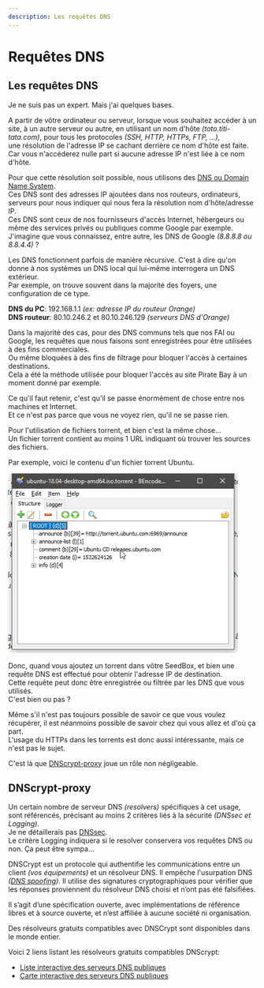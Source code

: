 ```yaml
---
description: Les requêtes DNS
---
```


# Requêtes DNS

## Les requêtes DNS

Je ne suis pas un expert. Mais j'ai quelques bases.

A partir de vôtre ordinateur ou serveur, lorsque vous souhaitez accéder à un site, à un autre serveur ou autre, en utilisant un nom d'hôte _\(toto.titi-tata.com\)_, pour tous les protocoles _\(SSH, HTTP, HTTPs, FTP, ...\),_   
une résolution de l'adresse IP se cachant derrière ce nom d'hôte est faite.  
Car vous n'accéderez nulle part si aucune adresse IP n'est liée à ce nom d'hôte.

Pour que cette résolution soit possible, nous utilisons des [DNS ou Domain Name System](https://fr.wikipedia.org/wiki/Domain_Name_System).  
Ces DNS sont des adresses IP ajoutées dans nos routeurs, ordinateurs, serveurs pour nous indiquer qui nous fera la résolution nom d'hôte/adresse IP.  
Ces DNS sont ceux de nos fournisseurs d'accès Internet, hébergeurs ou même des services privés ou publiques comme Google par exemple.  
J'imagine que vous connaissez, entre autre, les DNS de Google _\(8.8.8.8 ou 8.8.4.4\)_ ?

Les DNS fonctionnent parfois de manière récursive. C'est à dire qu'on donne à nos systèmes un DNS local qui lui-même interrogera un DNS extérieur.  
Par exemple, on trouve souvent dans la majorité des foyers, une configuration de ce type.

**DNS du PC**: 192.168.1.1 _\(ex: adresse IP du routeur Orange\)_  
**DNS routeur**: 80.10.246.2 et 80.10.246.129 _\(serveurs DNS d'Orange\)_

Dans la majorité des cas, pour des DNS communs tels que nos FAI ou Google, les requêtes que nous faisons sont enregistrées pour être utilisées à des fins commerciales.  
Ou même bloquées à des fins de filtrage pour bloquer l'accès à certaines destinations.  
Cela a été la méthode utilisée pour bloquer l'accès au site Pirate Bay à un moment donné par exemple.

Ce qu'il faut retenir, c'est qu'il se passe énormément de chose entre nos machines et Internet.  
Et ce n'est pas parce que vous ne voyez rien, qu'il ne se passe rien.

Pour l'utilisation de fichiers torrent, et bien c'est la même chose...  
Un fichier torrent contient au moins 1 URL indiquant où trouver les sources des fichiers.

Par exemple, voici le contenu d'un fichier torrent Ubuntu.

![Edition d&apos;un fichier torrent avec BEncode Editor](../.gitbook/assets/torrent_edit.jpg)

Donc, quand vous ajoutez un torrent dans vôtre SeedBox, et bien une requête DNS est effectué pour obtenir l'adresse IP de destination.  
Cette requête peut donc être enregistrée ou filtrée par les DNS que vous utilisés.  
C'est bien ou pas ?

Même s'il n'est pas toujours possible de savoir ce que vous voulez récupérer, il est néanmoins possible de savoir chez qui vous allez et d'où ça part.  
L'usage du HTTPs dans les torrents est donc aussi intéressante, mais ce n'est pas le sujet.

C'est là que [DNScrypt-proxy](https://dnscrypt.info/) joue un rôle non négligeable.

## DNScrypt-proxy

Un certain nombre de serveur DNS _\(resolvers\)_ spécifiques à cet usage, sont référencés, précisant au moins 2 critères liés à la sécurité _\(DNSsec et Logging\)_.  
Je ne détaillerais pas [DNSsec](https://fr.wikipedia.org/wiki/Domain_Name_System_Security_Extensions).  
Le critère Logging indiquera si le resolver conservera vos requêtes DNS ou non. Ça peut être sympa...

DNSCrypt est un protocole qui authentifie les communications entre un client _\(vos équipements\)_ et un résolveur DNS. Il empêche l'usurpation DNS _\(_[_DNS spoofing_](https://www.securiteinfo.com/attaques/hacking/dnsspoofing.shtml)_\)_. Il utilise des signatures cryptographiques pour vérifier que les réponses proviennent du résolveur DNS choisi et n’ont pas été falsifiées.

Il s’agit d’une spécification ouverte, avec implémentations de référence libres et à source ouverte, et n’est affiliée à aucune société ni organisation.

Des résolveurs gratuits compatibles avec DNSCrypt sont disponibles dans le monde entier.

Voici 2 liens listant les résolveurs gratuits compatibles DNScrypt:

* [Liste interactive des serveurs DNS publiques](https://dnscrypt.info/public-servers)
* [Carte interactive des serveurs DNS publiques](https://dnscrypt.info/map)

